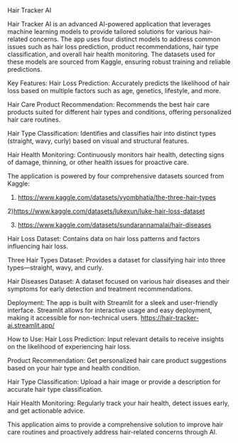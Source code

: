 Hair Tracker AI

Hair Tracker AI is an advanced AI-powered application that leverages machine learning models to provide tailored solutions for various hair-related concerns. The app uses four distinct models to address common issues such as hair loss prediction, product recommendations, hair type classification, and overall hair health monitoring. The datasets used for these models are sourced from Kaggle, ensuring robust training and reliable predictions.

Key Features:
Hair Loss Prediction: Accurately predicts the likelihood of hair loss based on multiple factors such as age, genetics, lifestyle, and more.

Hair Care Product Recommendation: Recommends the best hair care products suited for different hair types and conditions, offering personalized hair care routines.

Hair Type Classification: Identifies and classifies hair into distinct types (straight, wavy, curly) based on visual and structural features.

Hair Health Monitoring: Continuously monitors hair health, detecting signs of damage, thinning, or other health issues for proactive care.

The application is powered by four comprehensive datasets sourced from Kaggle:

1) https://www.kaggle.com/datasets/vyombhatia/the-three-hair-types

2)https://www.kaggle.com/datasets/lukexun/luke-hair-loss-dataset

3) https://www.kaggle.com/datasets/sundarannamalai/hair-diseases

Hair Loss Dataset: Contains data on hair loss patterns and factors influencing hair loss.

Three Hair Types Dataset: Provides a dataset for classifying hair into three types—straight, wavy, and curly.

Hair Diseases Dataset: A dataset focused on various hair diseases and their symptoms for early detection and treatment recommendations.

Deployment:
The app is built with Streamlit for a sleek and user-friendly interface. Streamlit allows for interactive usage and easy deployment, making it accessible for non-technical users.
https://hair-tracker-ai.streamlit.app/

How to Use:
Hair Loss Prediction: Input relevant details to receive insights on the likelihood of experiencing hair loss.

Product Recommendation: Get personalized hair care product suggestions based on your hair type and health condition.

Hair Type Classification: Upload a hair image or provide a description for accurate hair type classification.

Hair Health Monitoring: Regularly track your hair health, detect issues early, and get actionable advice.

This application aims to provide a comprehensive solution to improve hair care routines and proactively address hair-related concerns through AI.
